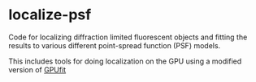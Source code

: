 # localize-psf

Code for localizing diffraction limited fluorescent objects and fitting the results to various different point-spread function (PSF) models.

This includes tools for doing localization on the GPU using a modified version of [GPUfit](https://github.com/QI2lab/Gpufit)
